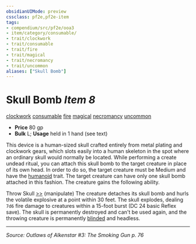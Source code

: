 ```yaml
---
obsidianUIMode: preview
cssclass: pf2e,pf2e-item
tags:
- compendium/src/pf2e/ooa3
- item/category/consumable/
- trait/clockwork
- trait/consumable
- trait/fire
- trait/magical
- trait/necromancy
- trait/uncommon
aliases: ["Skull Bomb"]
---
```

# Skull Bomb *Item 8*  
[clockwork](clockwork-g-g.md "Clockwork  Trait")  [consumable](consumable.md "Consumable Item Trait")  [fire](fire.md "Fire Energy & Element Trait")  [magical](magical.md "Magical Item Trait")  [necromancy](necromancy.md "Necromancy School Trait")  [uncommon](uncommon.md "Uncommon Rarity Trait")  

- **Price** 80 gp
- **Bulk** L; **Usage** held in 1 hand (see text)

This device is a human-sized skull crafted entirely from metal plating and clockwork gears, which slots easily into a human skeleton in the spot where an ordinary skull would normally be located. While performing a create undead ritual, you can attach this skull bomb to the target creature in place of its own head. In order to do so, the target creature must be Medium and have the [humanoid](humanoid.md "Humanoid Creature Type Trait") trait. The target creature can have only one skull bomb attached in this fashion. The creature gains the following ability.

Throw Skull [>>](chapter-9-playing-the-game.md#Actions "Two-Action") (manipulate) The creature detaches its skull bomb and hurls the volatile explosive at a point within 30 feet. The skull explodes, dealing `7d6` fire damage to creatures within a 15-foot burst (DC 24 basic Reflex save). The skull is permanently destroyed and can't be used again, and the throwing creature is permanently [blinded](conditions.md#Blinded) and headless.


---
*Source: Outlaws of Alkenstar #3: The Smoking Gun p. 76*
